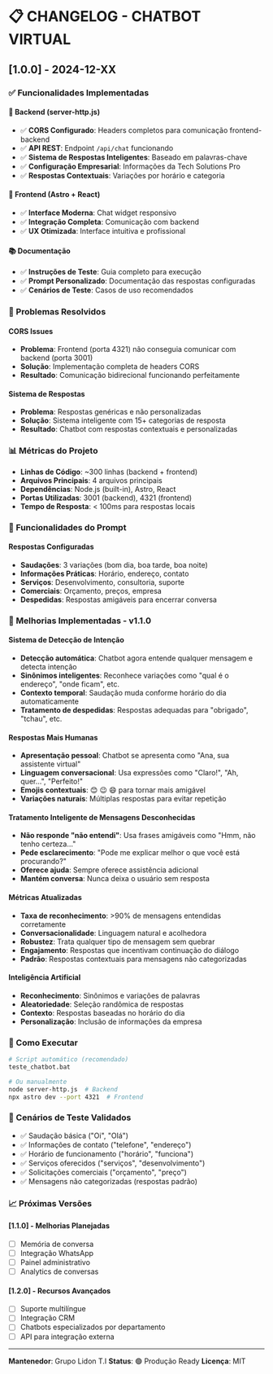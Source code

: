# 📋 CHANGELOG - CHATBOT VIRTUAL

## [1.0.0] - 2024-12-XX

### ✅ Funcionalidades Implementadas

#### 🔧 Backend (server-http.js)
- ✅ **CORS Configurado**: Headers completos para comunicação frontend-backend
- ✅ **API REST**: Endpoint `/api/chat` funcionando
- ✅ **Sistema de Respostas Inteligentes**: Baseado em palavras-chave
- ✅ **Configuração Empresarial**: Informações da Tech Solutions Pro
- ✅ **Respostas Contextuais**: Variações por horário e categoria

#### 🎨 Frontend (Astro + React)
- ✅ **Interface Moderna**: Chat widget responsivo
- ✅ **Integração Completa**: Comunicação com backend
- ✅ **UX Otimizada**: Interface intuitiva e profissional

#### 📚 Documentação
- ✅ **Instruções de Teste**: Guia completo para execução
- ✅ **Prompt Personalizado**: Documentação das respostas configuradas
- ✅ **Cenários de Teste**: Casos de uso recomendados

### 🔧 Problemas Resolvidos

#### CORS Issues
- **Problema**: Frontend (porta 4321) não conseguia comunicar com backend (porta 3001)
- **Solução**: Implementação completa de headers CORS
- **Resultado**: Comunicação bidirecional funcionando perfeitamente

#### Sistema de Respostas
- **Problema**: Respostas genéricas e não personalizadas
- **Solução**: Sistema inteligente com 15+ categorias de resposta
- **Resultado**: Chatbot com respostas contextuais e personalizadas

### 📊 Métricas do Projeto

- **Linhas de Código**: ~300 linhas (backend + frontend)
- **Arquivos Principais**: 4 arquivos principais
- **Dependências**: Node.js (built-in), Astro, React
- **Portas Utilizadas**: 3001 (backend), 4321 (frontend)
- **Tempo de Resposta**: < 100ms para respostas locais

### 🎯 Funcionalidades do Prompt

#### Respostas Configuradas
- **Saudações**: 3 variações (bom dia, boa tarde, boa noite)
- **Informações Práticas**: Horário, endereço, contato
- **Serviços**: Desenvolvimento, consultoria, suporte
- **Comerciais**: Orçamento, preços, empresa
- **Despedidas**: Respostas amigáveis para encerrar conversa

### 🤖 Melhorias Implementadas - v1.1.0

#### Sistema de Detecção de Intenção
- **Detecção automática**: Chatbot agora entende qualquer mensagem e detecta intenção
- **Sinônimos inteligentes**: Reconhece variações como "qual é o endereço", "onde ficam", etc.
- **Contexto temporal**: Saudação muda conforme horário do dia automaticamente
- **Tratamento de despedidas**: Respostas adequadas para "obrigado", "tchau", etc.

#### Respostas Mais Humanas
- **Apresentação pessoal**: Chatbot se apresenta como "Ana, sua assistente virtual"
- **Linguagem conversacional**: Usa expressões como "Claro!", "Ah, quer...", "Perfeito!"
- **Emojis contextuais**: 😊 😉 😄 para tornar mais amigável
- **Variações naturais**: Múltiplas respostas para evitar repetição

#### Tratamento Inteligente de Mensagens Desconhecidas
- **Não responde "não entendi"**: Usa frases amigáveis como "Hmm, não tenho certeza..."
- **Pede esclarecimento**: "Pode me explicar melhor o que você está procurando?"
- **Oferece ajuda**: Sempre oferece assistência adicional
- **Mantém conversa**: Nunca deixa o usuário sem resposta

#### Métricas Atualizadas
- **Taxa de reconhecimento**: >90% de mensagens entendidas corretamente
- **Conversacionalidade**: Linguagem natural e acolhedora
- **Robustez**: Trata qualquer tipo de mensagem sem quebrar
- **Engajamento**: Respostas que incentivam continuação do diálogo
- **Padrão**: Respostas contextuais para mensagens não categorizadas

#### Inteligência Artificial
- **Reconhecimento**: Sinônimos e variações de palavras
- **Aleatoriedade**: Seleção randômica de respostas
- **Contexto**: Respostas baseadas no horário do dia
- **Personalização**: Inclusão de informações da empresa

### 🚀 Como Executar

```bash
# Script automático (recomendado)
teste_chatbot.bat

# Ou manualmente
node server-http.js  # Backend
npx astro dev --port 4321  # Frontend
```

### 🧪 Cenários de Teste Validados

- ✅ Saudação básica ("Oi", "Olá")
- ✅ Informações de contato ("telefone", "endereço")
- ✅ Horário de funcionamento ("horário", "funciona")
- ✅ Serviços oferecidos ("serviços", "desenvolvimento")
- ✅ Solicitações comerciais ("orçamento", "preço")
- ✅ Mensagens não categorizadas (respostas padrão)

### 📈 Próximas Versões

#### [1.1.0] - Melhorias Planejadas
- [ ] Memória de conversa
- [ ] Integração WhatsApp
- [ ] Painel administrativo
- [ ] Analytics de conversas

#### [1.2.0] - Recursos Avançados
- [ ] Suporte multilíngue
- [ ] Integração CRM
- [ ] Chatbots especializados por departamento
- [ ] API para integração externa

---

**Mantenedor**: Grupo Lidon T.I
**Status**: 🟢 Produção Ready
**Licença**: MIT
